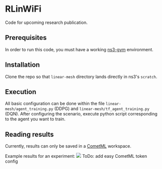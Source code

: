 # RLinWiFi
Code for upcoming research publication.

## Prerequisites
In order to run this code, you must have a working [ns3-gym](https://github.com/tkn-tub/ns3-gym) environment.

## Installation
Clone the repo so that `linear-mesh` directory lands directly in ns3's `scratch`. 

## Execution
All basic configuration can be done within the file `linear-mesh/agent_training.py` (DDPG) and `linear-mesh/tf_agent_training.py` (DQN).
After configuring the scenario, execute python script corresponding to the agent you want to train.

## Reading results
Currently, results can only be saved in a [CometML](https://www.comet.ml) workspace. 

Example results for an experiment:
![](https://i.imgur.com/g8hiAz9.png)
ToDo: add easy CometML token config
